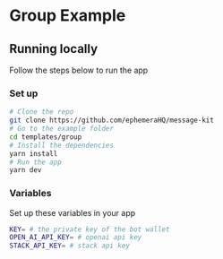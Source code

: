 # Group Example

## Running locally

Follow the steps below to run the app

### Set up

```bash [cmd]
# Clone the repo
git clone https://github.com/ephemeraHQ/message-kit
# Go to the example folder
cd templates/group
# Install the dependencies
yarn install
# Run the app
yarn dev
```

### Variables

Set up these variables in your app

```bash [cmd]
KEY= # the private key of the bot wallet
OPEN_AI_API_KEY= # openai api key
STACK_API_KEY= # stack api key
```

